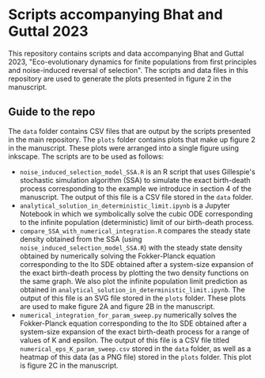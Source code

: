 # Scripts accompanying Bhat and Guttal 2023

This repository contains scripts and data accompanying Bhat and Guttal 2023, "Eco-evolutionary dynamics for finite populations from first principles and noise-induced reversal of selection". The scripts and data files in this repository are used to generate the plots presented in figure 2 in the manuscript.

## Guide to the repo

The ```data``` folder contains CSV files that are output by the scripts presented in the main repository. The ```plots``` folder contains plots that make up figure 2 in the manuscript. These plots were arranged into a single figure using inkscape. The scripts are to be used as follows:

- ```noise_induced_selection_model_SSA.R``` is an R script that uses Gillespie's stochastic simulation algorithm (SSA) to simulate the exact birth-death process corresponding to the example we introduce in section 4 of the manuscript. The output of this file is a CSV file stored in the ```data``` folder.
- ```analytical_solution_in_deterministic_limit.ipynb``` is a Jupyter Notebook in which we symbolically solve the cubic ODE corresponding to the infinite population (deterministic) limit of our birth-death process.
- ```compare_SSA_with_numerical_integration.R``` compares the steady state density obtained from the SSA (using ```noise_induced_selection_model_SSA.R```) with the steady state density obtained by numerically solving the Fokker-Planck equation corresponding to the Ito SDE obtained after a system-size expansion of the exact birth-death process by plotting the two density functions on the same graph. We also plot the infinite population limit prediction as obtained in  ```analytical_solution_in_deterministic_limit.ipynb```. The output of this file is an SVG file stored in the ```plots``` folder. These plots are used to make figure 2A and figure 2B in the manuscript.
- ```numerical_integration_for_param_sweep.py``` numerically solves the Fokker-Planck equation corresponding to the Ito SDE obtained after a system-size expansion of the exact birth-death process for a range of values of K and epsilon. The output of this file is a CSV file titled ```numerical_eps_K_param_sweep.csv``` stored in the ```data``` folder, as well as a heatmap of this data (as a PNG file) stored in the ```plots``` folder. This plot is figure 2C in the manuscript.